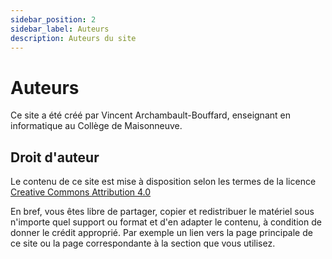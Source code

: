 ```yaml
---
sidebar_position: 2
sidebar_label: Auteurs
description: Auteurs du site
---
```


# Auteurs

Ce site a été créé par Vincent Archambault-Bouffard, enseignant en informatique
au Collège de Maisonneuve.

## Droit d'auteur

Le contenu de ce site est mise à disposition selon les termes de la licence
[Creative Commons Attribution 4.0](https://creativecommons.org/licenses/by/4.0/deed.fr)

En bref, vous êtes libre de partager, copier et redistribuer le matériel sous n'importe
quel support ou format et d'en adapter le contenu, à condition de donner le
crédit approprié. Par exemple un lien vers la page principale de ce site ou la page
correspondante à la section que vous utilisez.